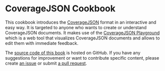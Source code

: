# CoverageJSON Cookbook

This cookbook introduces the [CoverageJSON](https://github.com/Reading-eScience-Centre/coveragejson/blob/master/spec.md) format in an interactive and easy way. It is targeted to anyone who wants to create or understand CoverageJSON documents. It makes use of the [CoverageJSON Playground](http://reading-escience-centre.github.io/covjson-playground/) which is a web tool that visualizes CoverageJSON documents and allows to edit them with immediate feedback.

The [source code of this book](https://github.com/Reading-eScience-Centre/coveragejson-cookbook) is hosted on GitHub. If you have any suggestions for improvement or want to contribute specific content, please create [an issue](https://github.com/Reading-eScience-Centre/coveragejson-cookbook/issues) or submit [a pull request](https://github.com/Reading-eScience-Centre/coveragejson-cookbook/pulls).